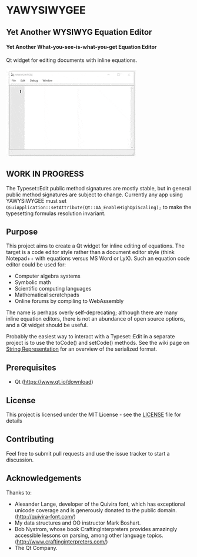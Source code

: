 # YAWYSIWYGEE
## Yet Another WYSIWYG Equation Editor
#### Yet Another What-you-see-is-what-you-get Equation Editor

Qt widget for editing documents with inline equations.

![alt text](demo.gif?raw=true "YAWYSIWGEE")

## WORK IN PROGRESS

The Typeset::Edit public method signatures are mostly stable, but in general public method signatures are subject to change.
Currently any app using YAWYSIWYGEE must set `QGuiApplication::setAttribute(Qt::AA_EnableHighDpiScaling);` to make the typesetting formulas resolution invariant.

## Purpose

This project aims to create a Qt widget for inline editing of equations. The target is a code editor style rather than a document editor style (think Notepad++ with equations versus MS Word or LyX). Such an equation code editor could be used for:

* Computer algebra systems
* Symbolic math
* Scientific computing languages
* Mathematical scratchpads
* Online forums by compiling to WebAssembly

The name is perhaps overly self-deprecating; although there are many inline equation editors, there is not an abundance of open source options, and a Qt widget should be useful.

Probably the easiest way to interact with a Typeset::Edit in a separate project is to use the toCode() and setCode() methods. See the wiki page on [String Representation](https://github.com/JohnDTill/YAWYSIWYGEE/wiki/String-Representation) for an overview of the serialized format.

## Prerequisites

* Qt (https://www.qt.io/download)

## License

This project is licensed under the MIT License - see the [LICENSE](LICENSE) file for details

## Contributing

Feel free to submit pull requests and use the issue tracker to start a discussion.

## Acknowledgements

Thanks to:
* Alexander Lange, developer of the Quivira font, which has exceptional unicode coverage and is generously donated to the public domain. (http://quivira-font.com/)
* My data structures and OO instructor Mark Boshart.
* Bob Nystrom, whose book CraftingInterpreters provides amazingly accessible lessons on parsing, among other language topics. (http://www.craftinginterpreters.com/)
* The Qt Company.
